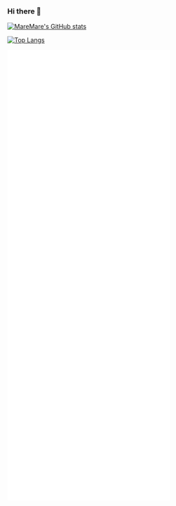 ### Hi there 👋

<!-- ![](https://komarev.com/ghpvc/?username=MareMare) -->

[![MareMare's GitHub stats](https://github-readme-stats.vercel.app/api?username=MareMare&theme=github_dark&cache_seconds=14400&count_private=true&show_icons=true&hide=stars,contribs)](https://github.com/MareMare)

[![Top Langs](https://github-readme-stats.vercel.app/api/top-langs/?username=MareMare&theme=github_dark&cache_seconds=14400&layout=compact&langs_count=10)](https://github.com/MareMare)

[![📊 Metrics](/github-metrics.svg)](https://metrics.lecoq.io)

<!-- 📊
### Hi there 👋

**MareMare/MareMare** is a ✨ _special_ ✨ repository because its `README.md` (this file) appears on your GitHub profile.
Here are some ideas to get you started:

- 🔭 I’m currently working on ...
- 🌱 I’m currently learning ...
- 👯 I’m looking to collaborate on ...
- 🤔 I’m looking for help with ...
- 💬 Ask me about ...
- 📫 How to reach me: ...
- 😄 Pronouns: ...
- ⚡ Fun fact: ...
-->

<!--
### Hi there 👋

- 👋 Hi, I’m @MareMare
- 👀 I’m interested in ...
- 🌱 I’m currently learning ...
- 💞️ I’m looking to collaborate on ...
- 📫 How to reach me ...
-->
